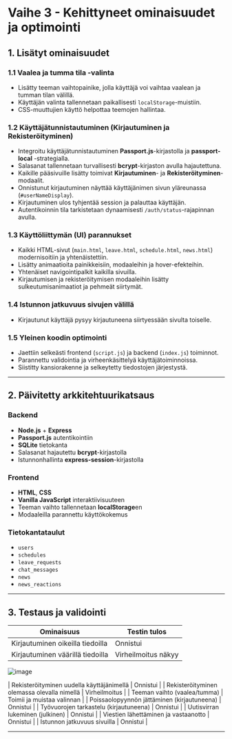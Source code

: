 # Vaihe 3 - Kehittyneet ominaisuudet ja optimointi

## 1. Lisätyt ominaisuudet

### 1.1 Vaalea ja tumma tila -valinta

- Lisätty teeman vaihtopainike, jolla käyttäjä voi vaihtaa vaalean ja tumman tilan välillä.
- Käyttäjän valinta tallennetaan paikallisesti `localStorage`-muistiin.
- CSS-muuttujien käyttö helpottaa teemojen hallintaa.

### 1.2 Käyttäjätunnistautuminen (Kirjautuminen ja Rekisteröityminen)

- Integroitu käyttäjätunnistautuminen **Passport.js**-kirjastolla ja **passport-local** -strategialla.
- Salasanat tallennetaan turvallisesti **bcrypt**-kirjaston avulla hajautettuna.
- Kaikille pääsivuille lisätty toimivat **Kirjautuminen**- ja **Rekisteröityminen**-modaalit.
- Onnistunut kirjautuminen näyttää käyttäjänimen sivun yläreunassa (`#userNameDisplay`).
- Kirjautuminen ulos tyhjentää session ja palauttaa käyttäjän.
- Autentikoinnin tila tarkistetaan dynaamisesti `/auth/status`-rajapinnan avulla.

### 1.3 Käyttöliittymän (UI) parannukset

- Kaikki HTML-sivut (`main.html`, `leave.html`, `schedule.html`, `news.html`) modernisoitiin ja yhtenäistettiin.
- Lisätty animaatioita painikkeisiin, modaaleihin ja hover-efekteihin.
- Yhtenäiset navigointipalkit kaikilla sivuilla.
- Kirjautumisen ja rekisteröitymisen modaaleihin lisätty sulkeutumisanimaatiot ja pehmeät siirtymät.

### 1.4 Istunnon jatkuvuus sivujen välillä

- Kirjautunut käyttäjä pysyy kirjautuneena siirtyessään sivulta toiselle.

### 1.5 Yleinen koodin optimointi

- Jaettiin selkeästi frontend (`script.js`) ja backend (`index.js`) toiminnot.
- Parannettu validointia ja virheenkäsittelyä käyttäjätoiminnoissa.
- Siistitty kansiorakenne ja selkeytetty tiedostojen järjestystä.

---

## 2. Päivitetty arkkitehtuurikatsaus

### Backend

- **Node.js** + **Express**
- **Passport.js** autentikointiin
- **SQLite** tietokanta
- Salasanat hajautettu **bcrypt**-kirjastolla
- Istunnonhallinta **express-session**-kirjastolla

### Frontend

- **HTML**, **CSS**
- **Vanilla JavaScript** interaktiivisuuteen
- Teeman vaihto tallennetaan **localStorage**en
- Modaaleilla parannettu käyttökokemus

### Tietokantataulut

- `users`
- `schedules`
- `leave_requests`
- `chat_messages`
- `news`
- `news_reactions`

---

## 3. Testaus ja validointi

| Ominaisuus                                  | Testin tulos               |
| ------------------------------------------- | -------------------------- |
| Kirjautuminen oikeilla tiedoilla            | Onnistui                   |
| Kirjautuminen väärillä tiedoilla            | Virheilmoitus näkyy        |
![image](https://github.com/user-attachments/assets/f8ddf6ad-eeb7-42e8-aa46-8adf8779b110)

| Rekisteröityminen uudella käyttäjänimellä   | Onnistui                   |
| Rekisteröityminen olemassa olevalla nimellä | Virheilmoitus              |
| Teeman vaihto (vaalea/tumma)                | Toimii ja muistaa valinnan |
| Poissaolopyynnön jättäminen (kirjautuneena) | Onnistui                   |
| Työvuorojen tarkastelu (kirjautuneena)      | Onnistui                   |
| Uutisvirran lukeminen (julkinen)            | Onnistui                   |
| Viestien lähettäminen ja vastaanotto        | Onnistui                   |
| Istunnon jatkuvuus sivuilla                 | Onnistui                   |

---

